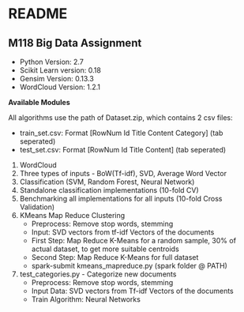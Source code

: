 # README #

## M118 Big Data Assignment ##

* Python Version: 2.7
* Scikit Learn version: 0.18
* Gensim Version: 0.13.3
* WordCloud Version: 1.2.1

__Available Modules__

All algorithms use the path of Dataset.zip, which contains 2 csv files:

* train_set.csv: Format [RowNum Id Title Content Category] (tab seperated)
* test_set.csv: Format [RowNum Id Title Content] (tab seperated)

1. WordCloud
2. Three types of inputs - BoW(Tf-idf), SVD, Average Word Vector
3. Classification (SVM, Random Forest, Neural Network)
4. Standalone classification implementations (10-fold CV)
5. Benchmarking all implementations for all inputs (10-fold Cross Validation)
6. KMeans Map Reduce Clustering
    * Preprocess: Remove stop words, stemming
    * Input: SVD vectors from tf-idf Vectors of the documents
    * First Step: Map Reduce K-Means for a random sample, 30% of actual dataset, to get more suitable centroids
    * Second Step: Map Reduce K-Means for full dataset
    * spark-submit kmeans_mapreduce.py (spark folder @ PATH)
7. test_categories.py - Categorize new documents
    * Preprocess: Remove stop words, stemming
    * Input Data: SVD vectors from Tf-idf Vectors of the documents
    * Train Algorithm: Neural Networks